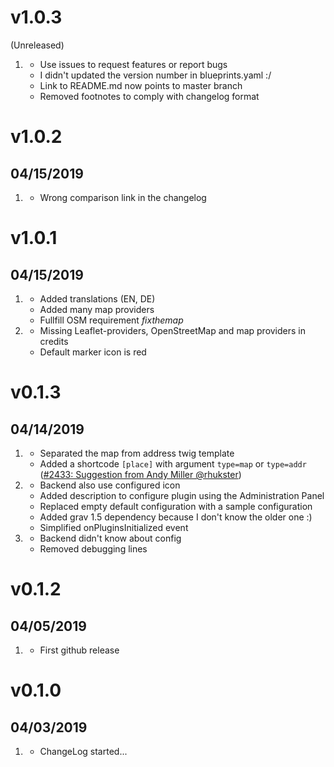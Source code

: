 # v1.0.3
(Unreleased)
1. [](#bugfix)
    * Use issues to request features or report bugs
    * I didn't updated the version number in blueprints.yaml :/
    * Link to README.md now points to master branch
    * Removed footnotes to comply with changelog format

# v1.0.2
## 04/15/2019
1. [](#bugfix)
    * Wrong comparison link in the changelog

# v1.0.1
## 04/15/2019

1. [](#new)
   * Added translations (EN, DE)
   * Added many map providers
   * Fullfill OSM requirement _fixthemap_
1. [](#improved)
   * Missing Leaflet-providers, OpenStreetMap and map providers in credits
   * Default marker icon is red

# v0.1.3
## 04/14/2019

1. [](#new)
   * Separated the map from address twig template
   * Added a shortcode `[place]` with argument `type=map` or `type=addr` ([#2433: Suggestion from Andy Miller @rhukster](https://github.com/getgrav/grav/issues/2433#issuecomment-481479209))
1. [](#improved)
   * Backend also use configured icon
   * Added description to configure plugin using the Administration Panel
   * Replaced empty default configuration with a sample configuration
   * Added grav 1.5 dependency because I don't know the older one :)
   * Simplified onPluginsInitialized event
1. [](#bugfix)
   * Backend didn't know about config
   * Removed debugging lines

# v0.1.2
##  04/05/2019

1. [](#new)
    * First github release

# v0.1.0
##  04/03/2019

1. [](#new)
    * ChangeLog started...
